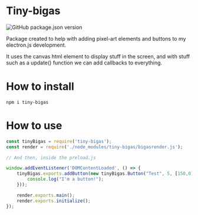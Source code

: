 # Tiny-bigas
![GitHub package.json version](https://img.shields.io/github/package-json/v/bigasdev/tiny-bigas)

Package created to help with adding pixel-art elements and buttons to my electron.js development.

It uses the canvas html element to display stuff in the screen, and with stuff such as a update() function we can add callbacks to everything.

# How to install

```
npm i tiny-bigas
```

# How to use
```js
const tinyBigas = require('tiny-bigas');
const render = require('./node_modules/tiny-bigas/bigasrender.js');

// And then, inside the preload.js 

window.addEventListener('DOMContentLoaded', () => {
    tinyBigas.exports.addButton(new tinyBigas.Button("Test", 5, [150,0], ()=>{
        console.log("I'm a button!");
    }));

    render.exports.main();
    render.exports.initialize();
});
```